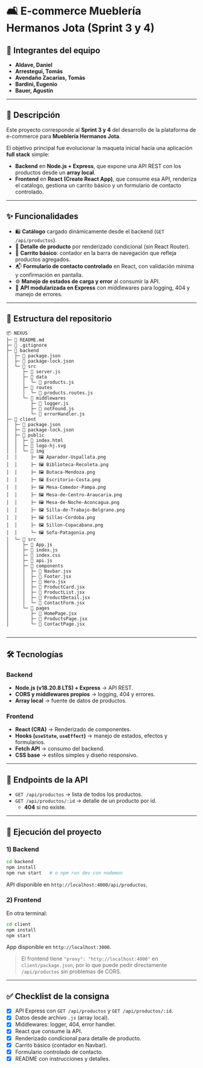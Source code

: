 # 🛋️ E-commerce Mueblería Hermanos Jota (Sprint 3 y 4)

## 👥 Integrantes del equipo
- **Aldave, Daniel**
- **Arrestegui, Tomás**
- **Avendaño Zacarias, Tomás**
- **Bardini, Eugenio**
- **Bauer, Agustín**

---

## 📄 Descripción
Este proyecto corresponde al **Sprint 3 y 4** del desarrollo de la plataforma de e-commerce para **Mueblería Hermanos Jota**.  

El objetivo principal fue evolucionar la maqueta inicial hacia una aplicación **full stack** simple:
- **Backend** en **Node.js + Express**, que expone una API REST con los productos desde un **array local**.
- **Frontend** en **React (Create React App)**, que consume esa API, renderiza el catálogo, gestiona un carrito básico y un formulario de contacto controlado.

---

## ✨ Funcionalidades
- 🛍️ **Catálogo** cargado dinámicamente desde el backend (`GET /api/productos`).  
- 🔎 **Detalle de producto** por renderizado condicional (sin React Router).  
- 🛒 **Carrito básico**: contador en la barra de navegación que refleja productos agregados.  
- 📬 **Formulario de contacto controlado** en React, con validación mínima y confirmación en pantalla.  
- ⚙️ **Manejo de estados de carga y error** al consumir la API.  
- 📡 **API modularizada en Express** con middlewares para logging, 404 y manejo de errores.  

---

## 🧱 Estructura del repositorio
```
📦 NEXUS
├─ 📄 README.md
├─ 📄 .gitignore
├─ 📂 backend
│  ├─ 📄 package.json
│  ├─ 📄 package-lock.json
│  └─ 📂 src
│     ├─ 📄 server.js
│     ├─ 📂 data
│     │  └─ 📄 products.js
│     ├─ 📂 routes
│     │  └─ 📄 products.routes.js
│     └─ 📂 middlewares
│        ├─ 📄 logger.js
│        ├─ 📄 notFound.js
│        └─ 📄 errorHandler.js
├─ 📂 client
│  ├─ 📄 package.json
│  ├─ 📄 package-lock.json
│  ├─ 📂 public
│  │  ├─ 📄 index.html
│  │  ├─ 📄 logo-hj.svg
│  │  └─ 📂 img
│  │     ├─ 🖼️ Aparador-Uspallata.png
│  │     ├─ 🖼️ Biblioteca-Recoleta.png
│  │     ├─ 🖼️ Butaca-Mendoza.png
│  │     ├─ 🖼️ Escritorio-Costa.png
│  │     ├─ 🖼️ Mesa-Comedor-Pampa.png
│  │     ├─ 🖼️ Mesa-de-Centro-Araucaria.png
│  │     ├─ 🖼️ Mesa-de-Noche-Aconcagua.png
│  │     ├─ 🖼️ Silla-de-Trabajo-Belgrano.png
│  │     ├─ 🖼️ Sillas-Cordoba.png
│  │     ├─ 🖼️ Sillon-Copacabana.png
│  │     └─ 🖼️ Sofa-Patagonia.png
│  └─ 📂 src
│     ├─ 📄 App.js
│     ├─ 📄 index.js
│     ├─ 📄 index.css
│     ├─ 📄 api.js
│     ├─ 📂 components
│     │  ├─ 📄 Navbar.jsx
│     │  ├─ 📄 Footer.jsx
│     │  ├─ 📄 Hero.jsx
│     │  ├─ 📄 ProductCard.jsx
│     │  ├─ 📄 ProductList.jsx
│     │  ├─ 📄 ProductDetail.jsx
│     │  └─ 📄 ContactForm.jsx
│     └─ 📂 pages
│        ├─ 📄 HomePage.jsx
│        ├─ 📄 ProductsPage.jsx
│        └─ 📄 ContactPage.jsx


```

---

## 🛠️ Tecnologías
### Backend
- **Node.js (v18.20.8 LTS) + Express** → API REST.  
- **CORS y middlewares propios** → logging, 404 y errores.  
- **Array local** → fuente de datos de productos.  

### Frontend
- **React (CRA)** → Renderizado de componentes.  
- **Hooks (`useState`, `useEffect`)** → manejo de estados, efectos y formularios.  
- **Fetch API** → consumo del backend.  
- **CSS base** → estilos simples y diseño responsivo.  

---

## 🔌 Endpoints de la API
- `GET /api/productos` → lista de todos los productos.  
- `GET /api/productos/:id` → detalle de un producto por id.  
  - **404** si no existe.  

---

## 🚀 Ejecución del proyecto
### 1) Backend
```bash
cd backend
npm install
npm run start   # o npm run dev con nodemon
```
API disponible en `http://localhost:4000/api/productos`.

### 2) Frontend
En otra terminal:
```bash
cd client
npm install
npm start
```
App disponible en `http://localhost:3000`.

> El frontend tiene `"proxy": "http://localhost:4000"` en `client/package.json`, por lo que puede pedir directamente `/api/productos` sin problemas de CORS.

---

## ✅ Checklist de la consigna
- [x] API Express con `GET /api/productos` y `GET /api/productos/:id`.  
- [x] Datos desde archivo `.js` (array local).  
- [x] Middlewares: logger, 404, error handler.  
- [x] React que consume la API.  
- [x] Renderizado condicional para detalle de producto.  
- [x] Carrito básico (contador en Navbar).  
- [x] Formulario controlado de contacto.  
- [x] README con instrucciones y detalles.  

